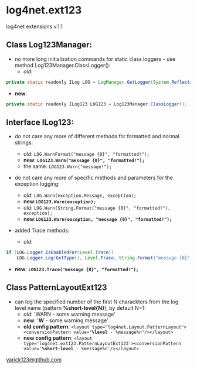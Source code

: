 log4net.ext123
==============

log4net extensions v.1.1

## Class Log123Manager:
- no more long initialization commands for static class loggers - use method Log123Manager.ClassLogger():
  - *old*:
```java
private static readonly ILog LOG = LogManager.GetLogger(System.Reflection.MethodBase.GetCurrentMethod().DeclaringType);
```
  - **new**:
```java
private static readonly ILog123 LOG123 = Log123Manager.ClassLogger();
```

## Interface ILog123:
- do not care any more of different methods for formatted and normal strings:
  - *old*: `LOG.WarnFormat("message {0}", "formatted!");`
  - **new**: **`LOG123.Warn("message {0}", "formatted!");`**
  - the same: `LOG123.Warn("message!");`

- do not care any more of specific methods and parameters for the exception logging:
  - *old*: `LOG.Warn(exception.Message, exception);`
  - **new**:**`LOG123.Warn(exception);`**
  - *old*: `LOG.Warn(String.Format("message {0}", "formatted!"), exception);`
  - **new**:**`LOG123.Warn(exception, "message {0}", "formatted!");`**

- added Trace methods:
  - *old*:
```java
if (LOG.Logger.IsEnabledFor(Level.Trace))
    LOG.Logger.Log(GetType(), Level.Trace, String.Format("message {0}", "formatted!"), null);
```
  - **new**: **`LOG123.Trace("message {0}", "formatted!");`**

## Class PatternLayoutExt123
- can log the specified number of the first N charackters from the log level name (pattern **%short-level{N}**), by default N=1:
  - *old*: 'WARN - some warning message'
  - **new**: '**W** - some warning message'
  - **old config pattern**: `<layout type="log4net.Layout.PatternLayout"><conversionPattern value="`**`%level`**` - %message%n"/></layout>`
  - **new config pattern**: `<layout type='log4net.ext123.PatternLayoutExt123'><conversionPattern value='`**`%short-level`**` - %message%n'/></layout>`

yarick123@github.com
